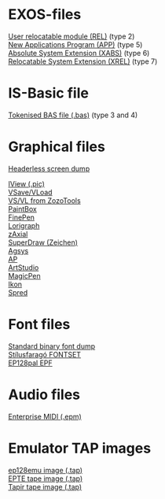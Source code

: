 # EXOS-files

[User relocatable module (REL)](fileformats/fmt_exe2-rel.md) (type 2)  
[New Applications Program (APP)](fileformats/fmt_exe5-app.md) (type 5)  
[Absolute System Extension (XABS)](fileformats/fmt_exe6-xabs.md) (type 6)  
[Relocatable System Extension (XREL)](fileformats/fmt_exe7-xrel.md) (type 7)  


# IS-Basic file

[Tokenised BAS file (.bas)](fileformats/fmt_is-basic.md) (type 3 and 4)

# Graphical files

[Headerless screen dump](fileformats/fmt_img-screen.md)

[IView (.pic)](fileformats/fmt_img-iview.md)  
[VSave/VLoad](fileformats/fmt_img-vsave-vload.md)  
[VS/VL from ZozoTools](fileformats/fmt_img-vs-vl.md)  
[PaintBox](fileformats/fmt_img-paintbox.md)  
[FinePen](fileformats/fmt_img-finepen.md)  
[Lorigraph](fileformats/fmt_img-lorigraph.md)  
[zAxial](fileformats/fmt_img-zaxial.md)  
[SuperDraw (Zeichen)](fileformats/fmt_img-superdraw.md)  
[Agsys](fileformats/fmt_img-agsys.md)  
[AP](fileformats/fmt_img-ap.md)  
[ArtStudio](fileformats/fmt_img-artstudio.md)  
[MagicPen](fileformats/fmt_img-magicpen.md)  
[Ikon](fileformats/fmt_img-ikon.md)  
[Spred](fileformats/fmt_img-spred.md)  

# Font files
[Standard binary font dump](fileformats/fmt_fnt-epfnt.md)  
[Stílusfaragó FONTSET](fileformats/fmt_fnt-epfnt8x.md)  
[EP128pal EPF](fileformats/fmt_fnt-epf.md)  

# Audio files
[Enterprise MIDI (.epm)](fileformats/fmt_snd-epmidi.md)

# Emulator TAP images

[ep128emu image (.tap)](fileformats/fmt_tap-ep128emu.md)  
[EPTE tape image (.tap)](fileformats/fmt_tap-epte.md)  
[Tapir tape image (.tap)](fileformats/fmt_tap-tapir.md)  